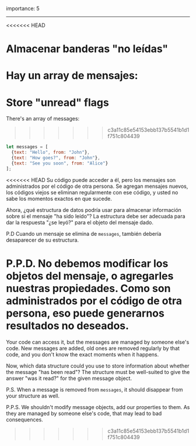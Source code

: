 importance: 5

---

<<<<<<< HEAD
# Almacenar banderas "no leídas"

Hay un array de mensajes:
=======
# Store "unread" flags

There's an array of messages:
>>>>>>> c3a11c85e54153ebb137b5541b1d1f751c804439

```js
let messages = [
  {text: "Hello", from: "John"},
  {text: "How goes?", from: "John"},
  {text: "See you soon", from: "Alice"}
];
```

<<<<<<< HEAD
Su código puede acceder a él, pero los mensajes son administrados por el código de otra persona. Se agregan mensajes nuevos, los códigos viejos se eliminan regularmente con ese código, y usted no sabe los momentos exactos en que sucede.

Ahora, ¿qué estructura de datos podría usar para almacenar información sobre si el mensaje "ha sido leído"? La estructura debe ser adecuada para dar la respuesta "¿se leyó?" para el objeto del mensaje dado.

P.D Cuando un mensaje se elimina de `messages`, también debería desaparecer de su estructura.

P.P.D. No debemos modificar los objetos del mensaje, o agregarles nuestras propiedades. Como son administrados por el código de otra persona, eso puede generarnos resultados no deseados.
=======
Your code can access it, but the messages are managed by someone else's code. New messages are added, old ones are removed regularly by that code, and you don't know the exact moments when it happens.

Now, which data structure could you use to store information about whether the message "has been read"? The structure must be well-suited to give the answer "was it read?" for the given message object.

P.S. When a message is removed from `messages`, it should disappear from your structure as well.

P.P.S. We shouldn't modify message objects, add our properties to them. As they are managed by someone else's code, that may lead to bad consequences.
>>>>>>> c3a11c85e54153ebb137b5541b1d1f751c804439

